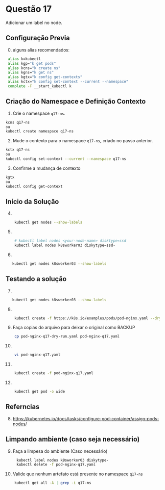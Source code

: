 # Questão 17

Adicionar um label no node.

## Configuração Previa
0. alguns alias recomendados:
```bash
 alias k=kubectl
 alias kgp="k get pods"
 alias kcns="k create ns"
 alias kgns="k get ns"
 alias kgtx="k config get-contexts"
 alias kctx="k config set-context --current --namespace"
 complete -F __start_kubectl k
```

## Criação do Namespace e Definição Contexto 
1. Crie o namespace `q17-ns`.
```bash
kcns q17-ns
ou
kubectl create namespace q17-ns
```
2. Mude o contexto para o namespace `q17-ns`, criado no passo anterior.
```bash
kctx q17-ns
ou
kubectl config set-context --current --namespace q17-ns
```
3. Confirme a mudança de contexto
```bash
kgtx
ou
kubectl config get-context
```

## Início da Solução
4. 
```bash
    kubectl get nodes --show-labels
```
5. 
```bash
    # kubectl label nodes <your-node-name> disktype=ssd
    kubectl label nodes k8sworker03 diskytype=ssd-
```
6. 
```bash
   kubectl get nodes k8sworker03 --show-labels
```

## Testando a solução
7. 
```bash
   kubectl get nodes k8sworker03 --show-labels
```
8. 
```bash
    kubectl create -f https://k8s.io/examples/pods/pod-nginx.yaml --dry-run=client -o yaml > pod-nginx-q17-dry-run.yaml
```
9. Faça copias do arquivo para deixar o original como BACKUP
```bash
    cp pod-nginx-q17-dry-run.yaml pod-nginx-q17.yaml
```
10. 
```bash
    vi pod-nginx-q17.yaml
```
11. 
```bash
    kubectl create -f pod-nginx-q17.yaml
```
12. 
```bash
    kubectl get pod -o wide
```

## Referncias
8. https://kubernetes.io/docs/tasks/configure-pod-container/assign-pods-nodes/

## Limpando ambiente (caso seja necessário)
9. Faça a limpesa do ambiente (Caso necessário)
```bash
     kubectl label nodes k8sworker03 diskytype-
     kubectl delete -f pod-nginx-q17.yaml
```
10. Valide que nenhum artefato está presente no namespace `q17-ns`
```bash
    kubectl get all -A | grep -i q17-ns
```